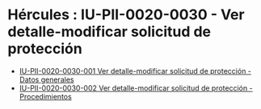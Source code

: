 # Hércules : IU\-PII\-0020\-0030 \- Ver detalle\-modificar solicitud de protección



* [IU\-PII\-0020\-0030\-001 Ver detalle\-modificar solicitud de protección \- Datos generales](/hercules/sgi-sistema-de-gestion-de-investigacion/requisitos-y-analisis-funcional/analisis-funcional-sgi-hercules/pii-modulo-de-propiedad-industrial-e-intelectual/pii-interfaz-de-usuario/iu-pii-0020-gestion-de-solicitudes-de-proteccion-de-invencion/iu-pii-0020-0030-ver-detalle-modificar-solicitud-de-proteccion/iu-pii-0020-0030-001-ver-detalle-modificar-solicitud-de-proteccion-datos-generales.md "/hercules/sgi-sistema-de-gestion-de-investigacion/requisitos-y-analisis-funcional/analisis-funcional-sgi-hercules/pii-modulo-de-propiedad-industrial-e-intelectual/pii-interfaz-de-usuario/iu-pii-0020-gestion-de-solicitudes-de-proteccion-de-invencion/iu-pii-0020-0030-ver-detalle-modificar-solicitud-de-proteccion/iu-pii-0020-0030-001-ver-detalle-modificar-solicitud-de-proteccion-datos-generales.md")
* [IU\-PII\-0020\-0030\-002 Ver detalle\-modificar solicitud de protección \- Procedimientos](/hercules/sgi-sistema-de-gestion-de-investigacion/requisitos-y-analisis-funcional/analisis-funcional-sgi-hercules/pii-modulo-de-propiedad-industrial-e-intelectual/pii-interfaz-de-usuario/iu-pii-0020-gestion-de-solicitudes-de-proteccion-de-invencion/iu-pii-0020-0030-ver-detalle-modificar-solicitud-de-proteccion/iu-pii-0020-0030-002-ver-detalle-modificar-solicitud-de-proteccion-procedimientos.md "/hercules/sgi-sistema-de-gestion-de-investigacion/requisitos-y-analisis-funcional/analisis-funcional-sgi-hercules/pii-modulo-de-propiedad-industrial-e-intelectual/pii-interfaz-de-usuario/iu-pii-0020-gestion-de-solicitudes-de-proteccion-de-invencion/iu-pii-0020-0030-ver-detalle-modificar-solicitud-de-proteccion/iu-pii-0020-0030-002-ver-detalle-modificar-solicitud-de-proteccion-procedimientos.md")




